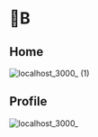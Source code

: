 # 👭B

## Home
![localhost_3000_ (1)](https://user-images.githubusercontent.com/97449025/187945784-aafcdb26-13c3-43a6-9da2-ca8f600fd92c.png)
## Profile
![localhost_3000_](https://user-images.githubusercontent.com/97449025/187945775-3c2997d0-fb54-408f-9df2-6ec6f0dbbce5.png)


